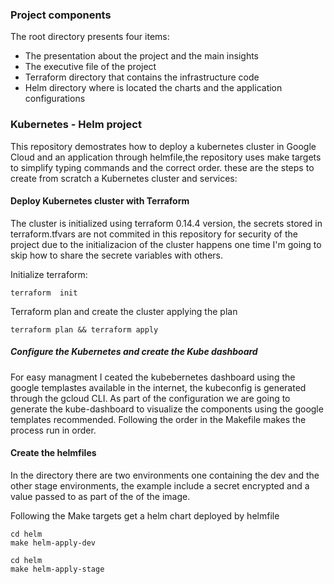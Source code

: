 ### Project components
The root directory presents four items:

- The presentation about the project and the main insights
- The executive file of the project
- Terraform directory that contains the infrastructure code
- Helm directory where is located the charts and the application configurations


### Kubernetes - Helm project

This repository demostrates how to deploy a kubernetes cluster in Google Cloud and an application
through helmfile,the repository uses make targets to simplify typing commands and the correct order.
these are the steps to create from scratch a Kubernetes cluster and services:

#### Deploy Kubernetes cluster with Terraform

The cluster is initialized using terraform 0.14.4 version, the secrets stored in terraform.tfvars are not commited
in this repository for security of the project due to the initializacion of the cluster happens one time
I'm going to skip how to share the secrete variables with others.

Initialize terraform:
```
terraform  init
```

Terraform plan and create the cluster applying the plan
```
terraform plan && terraform apply
```

##### Configure the Kubernetes and create the Kube dashboard
For easy managment I ceated the kubebernetes dashboard using the google templastes available in the internet, the kubeconfig is generated through the gcloud CLI.
As part of the configuration we are going to generate the kube-dashboard to visualize the components using the google templates recommended.
Following the order in the Makefile makes the process run in order.

#### Create the helmfiles
In the directory there are two environments one containing the dev and the other stage environments, the example include a secret encrypted and a value passed to as part of the of the image.

Following the Make targets get a helm chart deployed by helmfile
```
cd helm
make helm-apply-dev
```

```
cd helm
make helm-apply-stage
```
